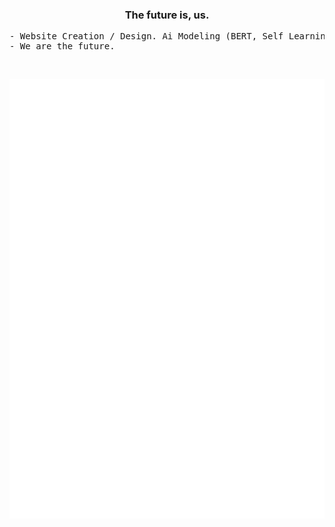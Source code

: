 <h3 align="center">The future is, us.</h3>

<pre>
- Website Creation / Design. Ai Modeling (BERT, Self Learning, Generative, Risk Ratio, Finance)
- We are the future.
</pre>

<br/>

![Metrics](https://github.com/JordonGarcia/JordonGarcia/blob/main/github-metrics.svg)

